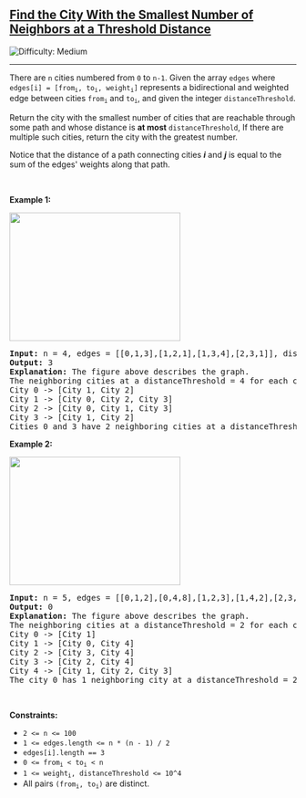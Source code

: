 <h2><a href="https://leetcode.com/problems/find-the-city-with-the-smallest-number-of-neighbors-at-a-threshold-distance">Find the City With the Smallest Number of Neighbors at a Threshold Distance</a></h2> <img src='https://img.shields.io/badge/Difficulty-Medium-orange' alt='Difficulty: Medium' /><hr><p>There are <code>n</code> cities numbered from <code>0</code> to <code>n-1</code>. Given the array <code>edges</code> where <code>edges[i] = [from<sub>i</sub>, to<sub>i</sub>, weight<sub>i</sub>]</code> represents a bidirectional and weighted edge between cities <code>from<sub>i</sub></code> and <code>to<sub>i</sub></code>, and given the integer <code>distanceThreshold</code>.</p>

<p>Return the city with the smallest number of cities that are reachable through some path and whose distance is <strong>at most</strong> <code>distanceThreshold</code>, If there are multiple such cities, return the city with the greatest number.</p>

<p>Notice that the distance of a path connecting cities <em><strong>i</strong></em> and <em><strong>j</strong></em> is equal to the sum of the edges&#39; weights along that path.</p>

<p>&nbsp;</p>
<p><strong class="example">Example 1:</strong></p>
<img alt="" src="https://assets.leetcode.com/uploads/2020/01/16/find_the_city_01.png" style="width: 300px; height: 225px;" />
<pre>
<strong>Input:</strong> n = 4, edges = [[0,1,3],[1,2,1],[1,3,4],[2,3,1]], distanceThreshold = 4
<strong>Output:</strong> 3
<strong>Explanation: </strong>The figure above describes the graph.&nbsp;
The neighboring cities at a distanceThreshold = 4 for each city are:
City 0 -&gt; [City 1, City 2]&nbsp;
City 1 -&gt; [City 0, City 2, City 3]&nbsp;
City 2 -&gt; [City 0, City 1, City 3]&nbsp;
City 3 -&gt; [City 1, City 2]&nbsp;
Cities 0 and 3 have 2 neighboring cities at a distanceThreshold = 4, but we have to return city 3 since it has the greatest number.
</pre>

<p><strong class="example">Example 2:</strong></p>
<img alt="" src="https://assets.leetcode.com/uploads/2020/01/16/find_the_city_02.png" style="width: 300px; height: 225px;" />
<pre>
<strong>Input:</strong> n = 5, edges = [[0,1,2],[0,4,8],[1,2,3],[1,4,2],[2,3,1],[3,4,1]], distanceThreshold = 2
<strong>Output:</strong> 0
<strong>Explanation: </strong>The figure above describes the graph.&nbsp;
The neighboring cities at a distanceThreshold = 2 for each city are:
City 0 -&gt; [City 1]&nbsp;
City 1 -&gt; [City 0, City 4]&nbsp;
City 2 -&gt; [City 3, City 4]&nbsp;
City 3 -&gt; [City 2, City 4]
City 4 -&gt; [City 1, City 2, City 3]&nbsp;
The city 0 has 1 neighboring city at a distanceThreshold = 2.
</pre>

<p>&nbsp;</p>
<p><strong>Constraints:</strong></p>

<ul>
	<li><code>2 &lt;= n &lt;= 100</code></li>
	<li><code>1 &lt;= edges.length &lt;= n * (n - 1) / 2</code></li>
	<li><code>edges[i].length == 3</code></li>
	<li><code>0 &lt;= from<sub>i</sub> &lt; to<sub>i</sub> &lt; n</code></li>
	<li><code>1 &lt;= weight<sub>i</sub>,&nbsp;distanceThreshold &lt;= 10^4</code></li>
	<li>All pairs <code>(from<sub>i</sub>, to<sub>i</sub>)</code> are distinct.</li>
</ul>
